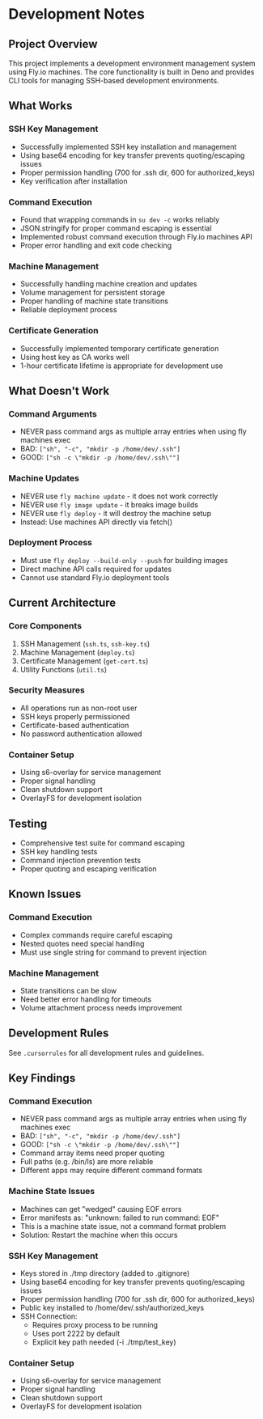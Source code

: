 # Development Notes

## Project Overview
This project implements a development environment management system using Fly.io machines. The core functionality is built in Deno and provides CLI tools for managing SSH-based development environments.

## What Works

### SSH Key Management
- Successfully implemented SSH key installation and management
- Using base64 encoding for key transfer prevents quoting/escaping issues
- Proper permission handling (700 for .ssh dir, 600 for authorized_keys)
- Key verification after installation

### Command Execution
- Found that wrapping commands in `su dev -c` works reliably
- JSON.stringify for proper command escaping is essential
- Implemented robust command execution through Fly.io machines API
- Proper error handling and exit code checking

### Machine Management
- Successfully handling machine creation and updates
- Volume management for persistent storage
- Proper handling of machine state transitions
- Reliable deployment process

### Certificate Generation
- Successfully implemented temporary certificate generation
- Using host key as CA works well
- 1-hour certificate lifetime is appropriate for development use

## What Doesn't Work

### Command Arguments
- NEVER pass command args as multiple array entries when using fly machines exec
- BAD: `["sh", "-c", "mkdir -p /home/dev/.ssh"]`
- GOOD: `["sh -c \"mkdir -p /home/dev/.ssh\""]`

### Machine Updates
- NEVER use `fly machine update` - it does not work correctly
- NEVER use `fly image update` - it breaks image builds
- NEVER use `fly deploy` - it will destroy the machine setup
- Instead: Use machines API directly via fetch()

### Deployment Process
- Must use `fly deploy --build-only --push` for building images
- Direct machine API calls required for updates
- Cannot use standard Fly.io deployment tools

## Current Architecture

### Core Components
1. SSH Management (`ssh.ts`, `ssh-key.ts`)
2. Machine Management (`deploy.ts`)
3. Certificate Management (`get-cert.ts`)
4. Utility Functions (`util.ts`)

### Security Measures
- All operations run as non-root user
- SSH keys properly permissioned
- Certificate-based authentication
- No password authentication allowed

### Container Setup
- Using s6-overlay for service management
- Proper signal handling
- Clean shutdown support
- OverlayFS for development isolation

## Testing
- Comprehensive test suite for command escaping
- SSH key handling tests
- Command injection prevention tests
- Proper quoting and escaping verification

## Known Issues

### Command Execution
- Complex commands require careful escaping
- Nested quotes need special handling
- Must use single string for command to prevent injection

### Machine Management
- State transitions can be slow
- Need better error handling for timeouts
- Volume attachment process needs improvement

## Development Rules
See `.cursorrules` for all development rules and guidelines.

## Key Findings

### Command Execution
- NEVER pass command args as multiple array entries when using fly machines exec
- BAD: `["sh", "-c", "mkdir -p /home/dev/.ssh"]`
- GOOD: `["sh -c \"mkdir -p /home/dev/.ssh\""]`
- Command array items need proper quoting
- Full paths (e.g. /bin/ls) are more reliable
- Different apps may require different command formats

### Machine State Issues
- Machines can get "wedged" causing EOF errors
- Error manifests as: "unknown: failed to run command: EOF"
- This is a machine state issue, not a command format problem
- Solution: Restart the machine when this occurs

### SSH Key Management
- Keys stored in ./tmp directory (added to .gitignore)
- Using base64 encoding for key transfer prevents quoting/escaping issues
- Proper permission handling (700 for .ssh dir, 600 for authorized_keys)
- Public key installed to /home/dev/.ssh/authorized_keys
- SSH Connection:
  - Requires proxy process to be running
  - Uses port 2222 by default
  - Explicit key path needed (-i ./tmp/test_key)

### Container Setup
- Using s6-overlay for service management
- Proper signal handling
- Clean shutdown support
- OverlayFS for development isolation 
